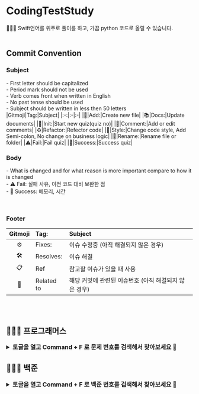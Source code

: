 # CodingTestStudy
👩🏻‍💻 Swift언어를 위주로 풀이를 하고, 가끔 python 코드로 올릴 수 있습니다.
<br/>
<br/>

## Commit Convention
### Subject
\- First letter should be capitalized<br/>
\- Period mark should not be used<br/>
\- Verb comes front when written in English<br/>
\- No past tense should be used<br/>
\- Subject should be written in less then 50 letters<br/>
|Gitmoji|Tag:|Subject|
|:-:|:-|:-|
|📰|Add:|Create new file|
|📚|Docs:|Update documents|
|🎉|Init:|Start new quiz(quiz no)|
|📝|Comment:|Add or edit comments|
|♻️|Refactor:|Refector code|
|🎨|Style:|Change code style, Add Semi-colon, No change on business logic|
|🚚|Rename:|Rename file or folder|
|⚠️|Fail:|Fail quiz|
|🚀|Success:|Success quiz|
<br/>

### Body
\- What is changed and for what reason is more important compare to how it is changed<br/>
\- ⚠️ Fail: 실패 사유, 이전 코드 대비 보완한 점<br/>
\- 🚀 Success: 메모리, 시간

<br/>

### Footer
|Gitmoji|Tag:|Subject|
|:-:|:-|:-|
|⚙️|Fixes:|이슈 수정중 (아직 해결되지 않은 경우)|
|🛠️|Resolves:|이슈 해결|
|📋|Ref|참고할 이슈가 있을 때 사용|
|🔗|Related to|해당 커밋에 관련된 이슈번호 (아직 해결되지 않은 경우)|

<br/>
<br/>

## 🧑🏻‍💻 프로그래머스
<details>
  <summary style="font-size: 16;"><b>토글을 열고 Command + F 로 문제 번호를 검색해서 찾아보세요 🔎</b></summary>
  
  |번호|날짜|카테고리|문제|풀이|비고|
  |:-:|:-:|:-:|:-|:-:|:-|
  |1|2023-11-23|Lv.0|[181950 문자열 바꿔서 출력하기](https://school.programmers.co.kr/learn/courses/30/lessons/181950)|[Code](/CodingTestStudy/Programmers/Lv0/181950.swift)||
  |2|2023-11-23|Lv.0|[181949 대소문자 바꿔서 출력하기](https://school.programmers.co.kr/learn/courses/30/lessons/181949)|[Code](/CodingTestStudy/Programmers/Lv0/181949.swift)||
  |3|2023-11-23|Lv.0|[181948 특수문자 출력하기](https://school.programmers.co.kr/learn/courses/30/lessons/181948)|[Code](/CodingTestStudy/Programmers/Lv0/181948.swift)||
  |4|2023-11-23|Lv.0|[181947 덧셈식 출력하기](https://school.programmers.co.kr/learn/courses/30/lessons/181947)|[Code](/CodingTestStudy/Programmers/Lv0/181947.swift)||
  |5|2023-11-23|Lv.0|[181946 문자열 붙여서 출력하기](https://school.programmers.co.kr/learn/courses/30/lessons/181946)|[Code](/CodingTestStudy/Programmers/Lv0/181946.swift)||
  |6|2023-11-23|Lv.0|[181945 문자열 돌리기](https://school.programmers.co.kr/learn/courses/30/lessons/181945)|[Code](/CodingTestStudy/Programmers/Lv0/181945.swift)||
  |7|2023-11-24|Lv.0|[181944 홀짝 구분하기](https://school.programmers.co.kr/learn/courses/30/lessons/181944)|[Code](/CodingTestStudy/Programmers/Lv0/181944.swift)||
  |8|2023-11-24|Lv.0|[181943 문자열 겹쳐쓰기](https://school.programmers.co.kr/learn/courses/30/lessons/181943)|[Code](/CodingTestStudy/Programmers/Lv0/181943.swift)||
  |9|2023-11-27|Lv.0|[181942 문자열 섞기](https://school.programmers.co.kr/learn/courses/30/lessons/181942)|[Code](/CodingTestStudy/Programmers/Lv0/181942.swift)||
  |10|2023-11-27|Lv.0|[181941 문자 리스트를 문자열로 변환하기](https://school.programmers.co.kr/learn/courses/30/lessons/181941)|[Code](/CodingTestStudy/Programmers/Lv0/181941.swift)||
  |11|2023-11-27|Lv.0|[181940 문자열 곱하기](https://school.programmers.co.kr/learn/courses/30/lessons/181940)|[Code](/CodingTestStudy/Programmers/Lv0/181940.swift)||
  |12|2023-11-27|Lv.0|[181939 더 크게 합치기](https://school.programmers.co.kr/learn/courses/30/lessons/181939)|[Code](/CodingTestStudy/Programmers/Lv0/181939.swift)||
  |13|2023-11-27|Lv.0|[181938 두 수의 연산값 비교하기](https://school.programmers.co.kr/learn/courses/30/lessons/181938)|[Code](/CodingTestStudy/Programmers/Lv0/181938.swift)||
  |14|2023-11-28|Lv.0|[181937 n의 배수](https://school.programmers.co.kr/learn/courses/30/lessons/181937)|[Code](/CodingTestStudy/Programmers/Lv0/181937.swift)||
  |15|2023-11-29|Lv.0|[181936 공배수](https://school.programmers.co.kr/learn/courses/30/lessons/181936)|[Code](/CodingTestStudy/Programmers/Lv0/181936.swift)||
  |16|2023-11-30|Lv.1|[178871 달리기 경주](https://school.programmers.co.kr/learn/courses/30/lessons/178871)|[Code](/CodingTestStudy/Programmers/Lv0/178871.swift)||
  |17|2023-11-29|Lv.1|[176963 추억 점수](https://school.programmers.co.kr/learn/courses/30/lessons/176963)|[Code](/CodingTestStudy/Programmers/Lv0/176963.swift)||
  |18|2023-12-19|Lv.1|[172928 공원 산책](https://school.programmers.co.kr/learn/courses/30/lessons/172928)|[Code](/CodingTestStudy/Programmers/Lv0/172928.swift)||
  |19|2023-12-20|Lv.1|[161990 바탕화면 정리](https://school.programmers.co.kr/learn/courses/30/lessons/161990)|[Code](/CodingTestStudy/Programmers/Lv1/161990.swift)||
</details>
  
## 🧑🏻‍💻 백준
<details>
  <summary style="font-size: 16;"><b>토글을 열고 Command + F 로 백준 번호를 검색해서 찾아보세요 🔎</b></summary>
  
  |번호|날짜|카테고리|문제|풀이|비고|
  |:-:|:-:|:-:|:-|:-:|:-|
  |1|2023-10-10|입출력과 사칙연산|[11382 꼬마 정민](https://www.acmicpc.net/problem/11382)|[Code](/CodingTestStudy/BaekJoon/11382.swift)||
  |2|2023-10-11|반복문|[15552 빠른 A+B](https://www.acmicpc.net/problem/15552)|[Code](/CodingTestStudy/BaekJoon/15552.swift)|미해결|
  |3|2023-10-11|반복문|[25314 코딩은 체육과목 입니다](https://www.acmicpc.net/problem/25314)|[Code](/CodingTestStudy/BaekJoon/25314.swift)||
  |4|2023-10-12|반복문|[10952 A + B - 5](https://www.acmicpc.net/problem/10952)|[Code](/CodingTestStudy/BaekJoon/10952.swift)||
  |5|2023-10-13|반복문|[10951 A + B - 4](https://www.acmicpc.net/problem/10951)|[Code](/CodingTestStudy/BaekJoon/10951.swift)||
  |6|2023-10-16|1차원 배열|[10807 개수 세기](https://www.acmicpc.net/problem/10807)|[Code](/CodingTestStudy/BaekJoon/10807.swift)||
  |7|2023-10-17|1차원 배열|[10871 X보다 작은 수](https://www.acmicpc.net/problem/10871)|[Code](/CodingTestStudy/BaekJoon/10871.swift)||
  |8|2023-10-18|1차원 배열|[10818 최소, 최대](https://www.acmicpc.net/problem/10818)|[Code](/CodingTestStudy/BaekJoon/10818.swift)||
  |9|2023-10-19|1차원 배열|[2562 최댓값](https://www.acmicpc.net/problem/2562)|[Code](/CodingTestStudy/BaekJoon/2562.swift)||
  |10|2023-10-20|1차원 배열|[10810 공 넣기](https://www.acmicpc.net/problem/10810)|[Code](/CodingTestStudy/BaekJoon/10810.swift)||
  |11|2023-10-23|1차원 배열|[10813 공 바꾸기](https://www.acmicpc.net/problem/10813)|[Code](/CodingTestStudy/BaekJoon/10813.swift)||
  |12|2023-10-24|1차원 배열|[5597 과제 안 내신 분..?](https://www.acmicpc.net/problem/5597)|[Code](/CodingTestStudy/BaekJoon/5597.swift)||
  |13|2023-10-25|1차원 배열|[3052 나머지](https://www.acmicpc.net/problem/3052)|[Code](/CodingTestStudy/BaekJoon/3052.swift)||
  |14|2023-10-26|1차원 배열|[10811 바구니 뒤집기](https://www.acmicpc.net/problem/10811)|[Code](/CodingTestStudy/BaekJoon/10811.swift)||
  |15|2023-10-31|1차원 배열|[1546 평균](https://www.acmicpc.net/problem/1546)|[Code](/CodingTestStudy/BaekJoon/1546.swift)||
  |16|2023-10-31|문자열|[27866 문자와 문자열](https://www.acmicpc.net/problem/27866)|[Code](/CodingTestStudy/BaekJoon/27866.swift)||
  |17|2023-11-01|문자열|[2743 단어 길이 재기](https://www.acmicpc.net/problem/2743)|[Code](/CodingTestStudy/BaekJoon/2743.swift)||
  |18|2023-11-02|문자열|[9086 문자열](https://www.acmicpc.net/problem/9086)|[Code](/CodingTestStudy/BaekJoon/9086.swift)||
  |19|2023-11-03|문자열|[11654 아스키 코드](https://www.acmicpc.net/problem/11654)|[Code](/CodingTestStudy/BaekJoon/11654.swift)||
  |20|2023-11-06|문자열|[11720 숫자의 합](https://www.acmicpc.net/problem/11720)|[Code](/CodingTestStudy/BaekJoon/11720.swift)||
  |21|2023-11-07|문자열|[10809 알파벳 찾기](https://www.acmicpc.net/problem/10809)|[Code](/CodingTestStudy/BaekJoon/10809.swift)||
  |22|2023-11-08|문자열|[2675 문자열 반복](https://www.acmicpc.net/problem/2675)|[Code](/CodingTestStudy/BaekJoon/2675.swift)||
  |23|2023-11-08|문자열|[1152 단어의 개수](https://www.acmicpc.net/problem/1152)|[Code](/CodingTestStudy/BaekJoon/1152.swift)||
  |24|2023-11-09|문자열|[2908 상수](https://www.acmicpc.net/problem/2908)|[Code](/CodingTestStudy/BaekJoon/2908.swift)||
  |25|2023-11-13|문자열|[5622 다이얼](https://www.acmicpc.net/problem/5622)|[Code](/CodingTestStudy/BaekJoon/5622.swift)||
  |26|2023-11-14|문자열|[11718 그대로 출력](https://www.acmicpc.net/problem/11718)|[Code](/CodingTestStudy/BaekJoon/11718.swift)||
  |27|2023-11-15|심화1|[3003 킹, 퀸, 룩, 비숍, 나이트, 폰](https://www.acmicpc.net/problem/3003)|[Code](/CodingTestStudy/BaekJoon/3003.swift)||
  |28|2023-11-16|심화1|[2444 별 찍기 - 7](https://www.acmicpc.net/problem/2444)|[Code](/CodingTestStudy/BaekJoon/2444.swift)||
  |29|2023-11-20|심화1|[10988 팰린드롬인지 확인하기](https://www.acmicpc.net/problem/10988)|[Code](/CodingTestStudy/BaekJoon/10988.swift)||
  |30|2023-11-21|심화1|[1157 단어 공부](https://www.acmicpc.net/problem/1157)|[Code](/CodingTestStudy/BaekJoon/1157.swift)||
  |31|2023-11-22|심화1|[2941 크로아티아 알파벳](https://www.acmicpc.net/problem/2941)|[Code](/CodingTestStudy/BaekJoon/2941.swift)||
</details>
